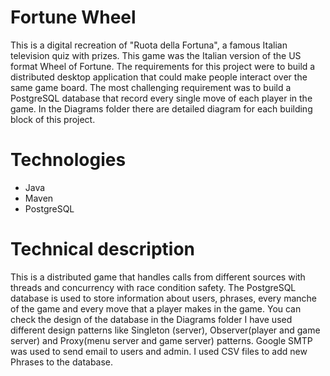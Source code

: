 # Fortune Wheel

This is a digital recreation of "Ruota della Fortuna", a famous Italian television quiz with prizes. This game was the Italian version of the US format Wheel of Fortune. The requirements for this project were to build a distributed desktop application that could make people interact over the same game board. The most challenging requirement was to build a PostgreSQL database that record every single move of each player in the game. In the Diagrams folder there are detailed diagram for each building block of this project.

# Technologies
* Java
* Maven
* PostgreSQL

# Technical description

This is a distributed game that handles calls from different sources with threads and concurrency with race condition safety.
The PostgreSQL database is used to store information about users, phrases, every manche of the game and every move that a player makes in the game. You can check the design of the database in the Diagrams folder
I have used different design patterns like Singleton (server), Observer(player and game server) and Proxy(menu server and game server) patterns.
Google SMTP was used to send email to users and admin.
I used CSV files to add new Phrases to the database.
